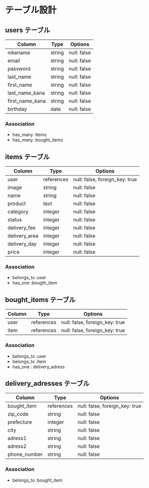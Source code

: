 # テーブル設計

## users テーブル

| Column          | Type   | Options     |
| --------------- | ------ | ----------- |
| nikename        | string | null: false |
| email           | string | null: false |
| password        | string | null: false |
| last_name       | string | null: false |
| first_name      | string | null: false |
| last_name_kana  | string | null: false |
| first_name_kana | string | null: false |
| birthday        | date   | null: false |

### Association

- has_many :items
- has_many :bought_items


## items テーブル

| Column        | Type       | Options                        |
| ------------- | ---------- | ------------------------------ |
| user          | references | null: false, foreign_key: true |
| image         | string     | null: false                    |
| name          | string     | null: false                    |
| product       | text       | null: false                    |
| category      | integer    | null: false                    |
| status        | integer    | null: false                    |
| delivery_fee  | integer    | null: false                    |
| delivery_area | integer    | null: false                    |
| delivery_day | integer    | null: false                    |
| price         | integer    | null: false                    |

### Association

- belongs_to :user
- has_one :bougth_item


## bought_items テーブル

| Column  | Type       | Options                        |
| ------- | ---------- | ------------------------------ |
| user    | references | null: false, foreign_key: true |
| item    | references | null: false, foreign_key: true |

### Association

- belongs_to :user
- belongs_to :item
- has_one : delivery_adress


## delivery_adresses テーブル

| Column         | Type       | Options                        |
| -------------- | ---------- | ------------------------------ |
| bought_item    | references | null: false, foreign_key: true |
| zip_code       | string     | null: false                    |
| prefecture     | integer    | null: false                    |
| city           | string     | null: false                    |
| adress1        | string     | null: false                    |
| adress2        | string     | null: false                    |
| phone_number   | string     | null: false                    |

### Association

- belongs_to :bought_item



<!-- ## comments テーブル

| Column  | Type       | Options                        |
| ------- | ---------- | ------------------------------ |
| content | string     |                                |
| user    | references | null: false, foreign_key: true |
| item    | references | null: false, foreign_key: true |

### Association

- belongs_to :user
- belongs_to :item -->